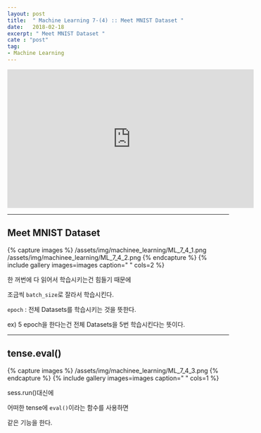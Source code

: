 ```yaml
---
layout: post
title:  " Machine Learning 7-(4) :: Meet MNIST Dataset "
date:   2018-02-18
excerpt: " Meet MNIST Dataset "
cate : "post"
tag:
- Machine Learning
---
```


<iframe width="560" height="315" src="https://www.youtube.com/embed/ktd5yrki_KA" frameborder="0" allow="autoplay; encrypted-media" allowfullscreen></iframe>

---

## Meet MNIST Dataset

{% capture images %}
/assets/img/machinee_learning/ML_7_4_1.png
/assets/img/machinee_learning/ML_7_4_2.png
{% endcapture %}
{% include gallery images=images caption=" " cols=2 %}

한 꺼번에 다 읽어서 학습시키는건 힘들기 때문에

조금씩 `batch_size`로 잘라서 학습시킨다.

`epoch` : 전체 Datasets를 학습시키는 것을 뜻한다.

ex) 5 epoch을 한다는건 전체 Datasets을 5번 학습시킨다는 뜻이다.


---

## tense.eval()


{% capture images %}
/assets/img/machinee_learning/ML_7_4_3.png
{% endcapture %}
{% include gallery images=images caption=" " cols=1 %}


sess.run()대신에 

어떠한 tense에 `eval()`이라는 함수를 사용하면

같은 기능을 한다.

